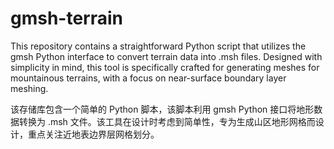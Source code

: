 # gmsh-terrain
This repository contains a straightforward Python script that utilizes the gmsh Python interface to convert terrain data into .msh files. Designed with simplicity in mind, this tool is specifically crafted for generating meshes for mountainous terrains, with a focus on near-surface boundary layer meshing.

该存储库包含一个简单的 Python 脚本，该脚本利用 gmsh Python 接口将地形数据转换为 .msh 文件。该工具在设计时考虑到简单性，专为生成山区地形网格而设计，重点关注近地表边界层网格划分。
